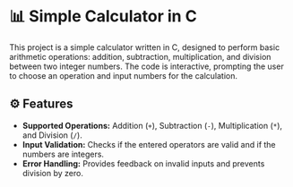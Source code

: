 # 📊 Simple Calculator in C

This project is a simple calculator written in C, designed to perform basic arithmetic operations: addition, subtraction, multiplication, and division between two integer numbers. The code is interactive, prompting the user to choose an operation and input numbers for the calculation.

## ⚙️ Features

- **Supported Operations:** Addition (`+`), Subtraction (`-`), Multiplication (`*`), and Division (`/`).
- **Input Validation:** Checks if the entered operators are valid and if the numbers are integers.
- **Error Handling:** Provides feedback on invalid inputs and prevents division by zero.
